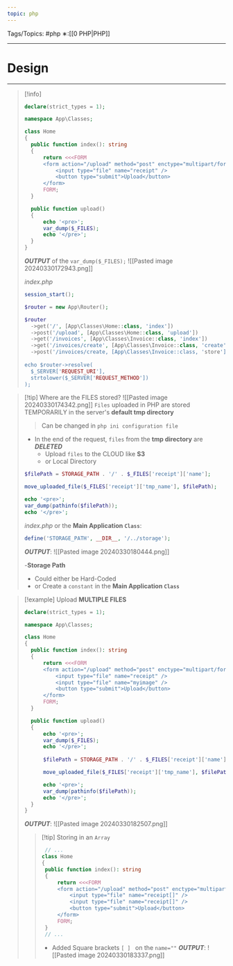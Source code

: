 ```yaml
---
topic: php
---
```



Tags/Topics: #php
∗:[[0 PHP|PHP]]

---
# Design

--- 

> [!info]
> ```php
> declare(strict_types = 1);
> 
> namespace App\Classes;
> 
> class Home
> {
> 	public function index(): string
> 	{
> 		return <<<FORM
> 		<form action="/upload" method="post" enctype="multipart/form-data">
> 			<input type="file" name="receipt" />
> 			<button type="submit">Upload</button>
> 		</form>
> 		FORM;
> 	}
> 
> 	public function upload()
> 	{
> 		echo '<pre>';
> 		var_dump($_FILES);
> 		echo '</pre>';
> 	}
> }
> ```
> ___OUTPUT___ of the `var_dump($_FILES);`
> ![[Pasted image 20240330172943.png]]
> 
> _index.php_
> ```php
> session_start();
>
>$router = new App\Router();
>
>$router
>	->get('/', [App\Classes\Home::class, 'index'])
>	->post('/upload', [App\Classes\Home::class, 'upload'])
>	->get('/invoices', [App\Classes\Invoice::class, 'index'])
>	->get('/invoices/create', [App\Classes\Invoice::class, 'create'])
>	->post('/invoices/create, [App\Classes\Invoice::class, 'store']);
>	
>echo $router->resolve(
>	$_SERVER['REQUEST_URI'],
>	strtolower($_SERVER['REQUEST_METHOD'])
>);
> ```

> [!tip] Where are the FILES stored?
> ![[Pasted image 20240330174342.png]]
> `Files` uploaded in PHP are stored TEMPORARILY in the server's __default tmp directory__
> >  Can be changed in `php ini configuration file`
> - In the end of the request,  `files` from the __tmp directory__ are ___DELETED___
> 	- Upload `files` to the CLOUD like __S3__
> 	- or Local Directory
> 
> ```php
> $filePath = STORAGE_PATH . '/' . $_FILES['receipt']['name'];
> 
> move_uploaded_file($_FILES['receipt']['tmp_name'], $filePath);
> 
> echo '<pre>';
> var_dump(pathinfo($filePath));
> echo '</pre>';
> ```
> _index.php_ or the __Main Application `Class`__:
> ```php
> define('STORAGE_PATH', __DIR__, '/../storage');
> ```
> ___OUTPUT___:
> ![[Pasted image 20240330180444.png]]
> 
>   -__Storage Path__
> 	 - Could either be Hard-Coded
> 	 - or Create a `constant` in the __Main Application `Class`__

> [!example] Upload __MULTIPLE FILES__
> ```php
> declare(strict_types = 1);
> 
> namespace App\Classes;
> 
> class Home
> {
> 	public function index(): string
> 	{
> 		return <<<FORM
> 		<form action="/upload" method="post" enctype="multipart/form-data">
> 			<input type="file" name="receipt" />
> 			<input type="file" name="myimage" />
> 			<button type="submit">Upload</button>
> 		</form>
> 		FORM;
> 	}
> 
> 	public function upload()
> 	{
> 		echo '<pre>';
> 		var_dump($_FILES);
> 		echo '</pre>';
> 		
> 		$filePath = STORAGE_PATH . '/' . $_FILES['receipt']['name'];
> 
> 		move_uploaded_file($_FILES['receipt']['tmp_name'], $filePath);
> 
> 		echo '<pre>';
> 		var_dump(pathinfo($filePath));
> 		echo '</pre>';
> 	}
> }
> ```
> ___OUTPUT___: 
> ![[Pasted image 20240330182507.png]]
> 
>> [!tip] Storing in an `Array`
>> 
>> ```php
>>  // ...
>> class Home
>>{
>> 	public function index(): string
>> 	{
>> 		return <<<FORM
>> 		<form action="/upload" method="post" enctype="multipart/form-data">
>> 			<input type="file" name="receipt[]" />
>> 			<input type="file" name="receipt[]" />
>> 			<button type="submit">Upload</button>
>> 		</form>
>> 		FORM;
>> 	}
>> 	// ...
>> ```
>> 
>> - Added Square brackets `[ ] ` on the `name=""`
>> ___OUTPUT___:
>> ![[Pasted image 20240330183337.png]]


